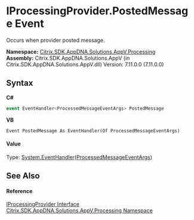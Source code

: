 # IProcessingProvider.PostedMessage Event
 

Occurs when provider posted message.

**Namespace:**&nbsp;<a href="e89d7bb5-69e7-7aff-5732-d06b09ac746d">Citrix.SDK.AppDNA.Solutions.AppV.Processing</a><br />**Assembly:**&nbsp;Citrix.SDK.AppDNA.Solutions.AppV (in Citrix.SDK.AppDNA.Solutions.AppV.dll) Version: 7.11.0.0 (7.11.0.0)

## Syntax

**C#**
```csharp
event EventHandler<ProcessedMessageEventArgs> PostedMessage
```

**VB**
```vbnet
Event PostedMessage As EventHandler(Of ProcessedMessageEventArgs)
```


#### Value
Type: <a href="http://msdn2.microsoft.com/en-us/library/db0etb8x" target="_blank">System.EventHandler</a>(<a href="cfd22d2c-6b5c-a011-0d9e-da76eab88887">ProcessedMessageEventArgs</a>)

## See Also


#### Reference
<a href="e95e3804-fea1-dd3b-a8ab-a153bf5c66ee">IProcessingProvider Interface</a><br /><a href="e89d7bb5-69e7-7aff-5732-d06b09ac746d">Citrix.SDK.AppDNA.Solutions.AppV.Processing Namespace</a><br />